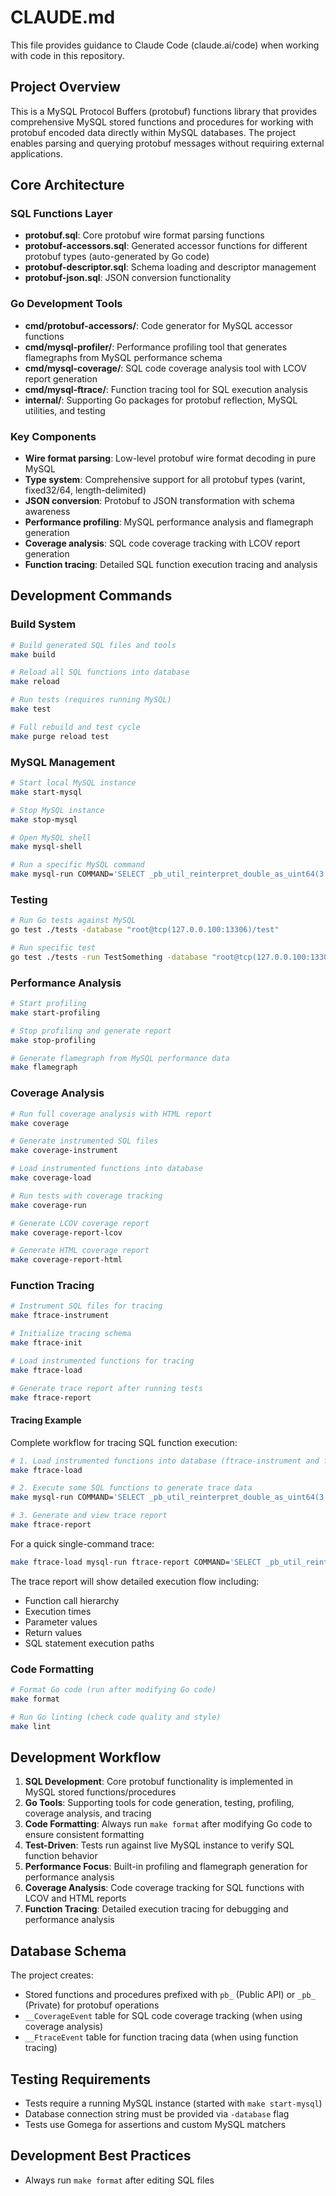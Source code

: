 # CLAUDE.md

This file provides guidance to Claude Code (claude.ai/code) when working with code in this repository.

## Project Overview

This is a MySQL Protocol Buffers (protobuf) functions library that provides comprehensive MySQL stored functions and procedures for working with protobuf encoded data directly within MySQL databases. The project enables parsing and querying protobuf messages without requiring external applications.

## Core Architecture

### SQL Functions Layer
- **protobuf.sql**: Core protobuf wire format parsing functions
- **protobuf-accessors.sql**: Generated accessor functions for different protobuf types (auto-generated by Go code)
- **protobuf-descriptor.sql**: Schema loading and descriptor management
- **protobuf-json.sql**: JSON conversion functionality

### Go Development Tools
- **cmd/protobuf-accessors/**: Code generator for MySQL accessor functions
- **cmd/mysql-profiler/**: Performance profiling tool that generates flamegraphs from MySQL performance schema
- **cmd/mysql-coverage/**: SQL code coverage analysis tool with LCOV report generation
- **cmd/mysql-ftrace/**: Function tracing tool for SQL execution analysis
- **internal/**: Supporting Go packages for protobuf reflection, MySQL utilities, and testing

### Key Components
- **Wire format parsing**: Low-level protobuf wire format decoding in pure MySQL
- **Type system**: Comprehensive support for all protobuf types (varint, fixed32/64, length-delimited)
- **JSON conversion**: Protobuf to JSON transformation with schema awareness
- **Performance profiling**: MySQL performance analysis and flamegraph generation
- **Coverage analysis**: SQL code coverage tracking with LCOV report generation
- **Function tracing**: Detailed SQL function execution tracing and analysis

## Development Commands

### Build System
```bash
# Build generated SQL files and tools
make build

# Reload all SQL functions into database
make reload

# Run tests (requires running MySQL)
make test

# Full rebuild and test cycle
make purge reload test
```

### MySQL Management
```bash
# Start local MySQL instance
make start-mysql

# Stop MySQL instance
make stop-mysql

# Open MySQL shell
make mysql-shell

# Run a specific MySQL command
make mysql-run COMMAND='SELECT _pb_util_reinterpret_double_as_uint64(3.14)'
```

### Testing
```bash
# Run Go tests against MySQL
go test ./tests -database "root@tcp(127.0.0.100:13306)/test"

# Run specific test
go test ./tests -run TestSomething -database "root@tcp(127.0.0.100:13306)/test"
```

### Performance Analysis
```bash
# Start profiling
make start-profiling

# Stop profiling and generate report
make stop-profiling

# Generate flamegraph from MySQL performance data
make flamegraph
```

### Coverage Analysis
```bash
# Run full coverage analysis with HTML report
make coverage

# Generate instrumented SQL files
make coverage-instrument

# Load instrumented functions into database
make coverage-load

# Run tests with coverage tracking
make coverage-run

# Generate LCOV coverage report
make coverage-report-lcov

# Generate HTML coverage report
make coverage-report-html
```

### Function Tracing
```bash
# Instrument SQL files for tracing
make ftrace-instrument

# Initialize tracing schema
make ftrace-init

# Load instrumented functions for tracing
make ftrace-load

# Generate trace report after running tests
make ftrace-report
```

#### Tracing Example

Complete workflow for tracing SQL function execution:

```bash
# 1. Load instrumented functions into database (ftrace-instrument and ftrace-init is run automatically)
make ftrace-load

# 2. Execute some SQL functions to generate trace data
make mysql-run COMMAND='SELECT _pb_util_reinterpret_double_as_uint64(3.14)'

# 3. Generate and view trace report
make ftrace-report
```

For a quick single-command trace:

```bash
make ftrace-load mysql-run ftrace-report COMMAND='SELECT _pb_util_reinterpret_double_as_uint64(3.14)'
```

The trace report will show detailed execution flow including:
- Function call hierarchy
- Execution times
- Parameter values
- Return values
- SQL statement execution paths

### Code Formatting
```bash
# Format Go code (run after modifying Go code)
make format

# Run Go linting (check code quality and style)
make lint
```

## Development Workflow

1. **SQL Development**: Core protobuf functionality is implemented in MySQL stored functions/procedures
2. **Go Tools**: Supporting tools for code generation, testing, profiling, coverage analysis, and tracing
3. **Code Formatting**: Always run `make format` after modifying Go code to ensure consistent formatting
4. **Test-Driven**: Tests run against live MySQL instance to verify SQL function behavior
5. **Performance Focus**: Built-in profiling and flamegraph generation for performance analysis
6. **Coverage Analysis**: Code coverage tracking for SQL functions with LCOV and HTML reports
7. **Function Tracing**: Detailed execution tracing for debugging and performance analysis

## Database Schema

The project creates:
- Stored functions and procedures prefixed with `pb_` (Public API) or `_pb_` (Private) for protobuf operations
- `__CoverageEvent` table for SQL code coverage tracking (when using coverage analysis)
- `__FtraceEvent` table for function tracing data (when using function tracing)

## Testing Requirements

- Tests require a running MySQL instance (started with `make start-mysql`)
- Database connection string must be provided via `-database` flag
- Tests use Gomega for assertions and custom MySQL matchers

## Development Best Practices

- Always run `make format` after editing SQL files
